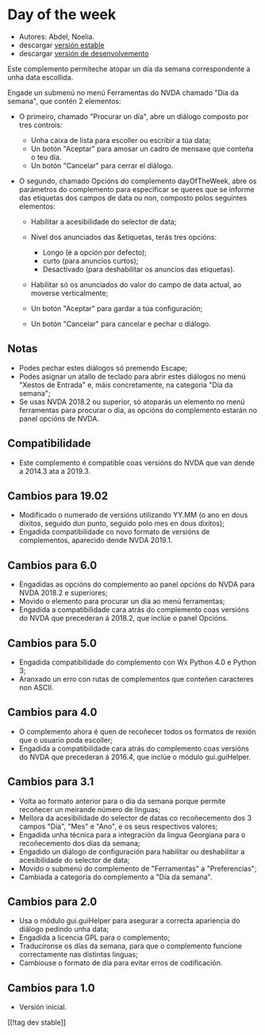 # Day of the week #

* Autores: Abdel, Noelia.
* descargar [versión estable][1]
* descargar [versión de desenvolvemento][2]

Este complemento permíteche atopar un día da semana correspondente a unha
data escollida.

Engade un submenú no menú Ferramentas do NVDA chamado "Día da semana", que
contén 2 elementos:

* O primeiro, chamado "Procurar un día", abre un diálogo composto por tres
  controis:

    * Unha caixa de lista para escoller ou escribir a túa data;
    * Un botón "Aceptar" para amosar un cadro de mensaxe que conteña o teu
      día.
    * Un botón "Cancelar" para cerrar el diálogo.

* O segundo, chamado Opcións do complemento dayOfTheWeek, abre os parámetros
  do complemento para especificar se queres que se informe das etiquetas dos
  campos de data ou non, composto polos seguintes elementos:

    * Habilitar a acesibilidade do selector de data;
    * Nivel dos anunciados das &etiquetas, terás tres opcións:

        * Longo (é a opción por defecto);
        * curto (para anuncios curtos);
        * Desactivado (para deshabilitar os anuncios das etiquetas).

    * Habilitar só os anunciados do valor do campo de data actual, ao
      moverse verticalmente;
    * Un botón "Aceptar" para gardar a túa configuración;
    * Un botón "Cancelar" para cancelar e pechar o diálogo.

## Notas ##

* Podes pechar estes diálogos só premendo Escape;
* Podes asignar un atallo de teclado para abrir estes diálogos no menú
  "Xestos de Entrada" e, máis concretamente, na categoría "Día da semana";
* Se usas NVDA 2018.2 ou superior, só atoparás un elemento no menú
  ferramentas para procurar o día, as opcións do complemento estarán no
  panel opcións de NVDA.

## Compatibilidade ##

* Este complemento é compatible coas versións do NVDA que van dende a 2014.3
  ata a 2019.3.

## Cambios para 19.02 ##

* Modificado o numerado de versións utilizando YY.MM (o ano en dous díxitos,
  seguido dun punto, seguido polo mes en dous díxitos);
* Engadida compatibilidade co novo formato de versións de complementos,
  aparecido dende NVDA 2019.1.

## Cambios para 6.0 ##

* Engadidas as opcións do complemento ao panel opcións do NVDA para NVDA
  2018.2 e superiores;
* Movido o elemento para procurar un día ao menú ferramentas;
* Engadida a compatibilidade cara atrás do complemento coas versións do NVDA
  que precederan á 2018.2, que inclúe o panel Opcións.

## Cambios para 5.0 ##

* Engadida compatibilidade do complemento con Wx Python 4.0 e Python 3;
* Aranxado un erro con rutas de complementos que conteñen caracteres non
  ASCII.

## Cambios para 4.0 ##

* O complemento ahora é quen de recoñecer todos os formatos de rexión que o
  usuario poda escoller;
* Engadida a compatibilidade cara atrás do complemento coas versións do NVDA
  que precederan á 2016.4, que inclúe o módulo gui.guiHelper.

## Cambios para 3.1 ##

* Volta ao formato anterior para o día da semana porque permite recoñecer un
  meirande número de linguas;
* Mellora da acesibilidade do selector de datas co recoñecemento dos 3
  campos "Día", "Mes" e "Ano", e os seus respectivos valores;
* Engadida unha técnica para a integración da lingua Georgiana para o
  recoñecemento dos días da semana;
* Engadido un diálogo de configuración para habilitar ou deshabilitar a
  acesibilidade do selector de data;
* Movido o submenú do complemento de "Ferramentas" a "Preferencias";
* Cambiada a categoría do complemento a "Día da semana".

## Cambios para 2.0 ##

* Usa o módulo gui.guiHelper para asegurar a correcta apariencia do diálogo
  pedindo unha data;
* Engadida a licencia GPL para o complemento;
* Traducíronse os días da semana, para que o complemento funcione
  correctamente nas distintas linguas;
* Cambiouse o formato de día para evitar erros de codificación.

## Cambios para 1.0 ##

* Versión inicial.

[[!tag dev stable]]

[1]: https://addons.nvda-project.org/files/get.php?file=dw

[2]: https://addons.nvda-project.org/files/get.php?file=dw-dev
